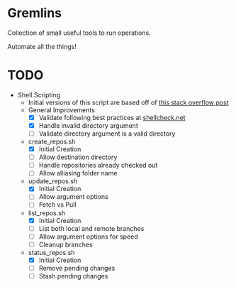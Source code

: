 # Gremlins
Collection of small useful tools to run operations.

Automate all the things!

# TODO
- Shell Scripting
    - Initial versions of this script are based off of [this stack overflow post](https://stackoverflow.com/a/36800741/7400802)
    - General Improvements
        - [X] Validate following best practices at [shellcheck.net](https://www.shellcheck.net/)
        - [X] Handle invalid directory argument
        - [ ] Validate directory argument is a valid directory
    - create_repos.sh
        - [X] Initial Creation
        - [ ] Allow destination directory
        - [ ] Handle repositories already checked out
        - [ ] Allow alliasing folder name
    - update_repos.sh
        - [X] Initial Creation
        - [ ] Allow argument options
        - [ ] Fetch vs Pull
    - list_repos.sh
        - [X] Initial Creation
        - [ ] List both local and remote branches
        - [ ] Allow argument options for speed
        - [ ] Cleanup branches
    - status_repos.sh
        - [X] Initial Creation
        - [ ] Remove pending changes
        - [ ] Stash pending changes

